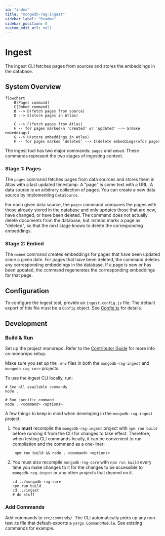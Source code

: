 ```yaml
---
id: "index"
title: "mongodb-rag-ingest"
sidebar_label: "Readme"
sidebar_position: 0
custom_edit_url: null
---
```


# Ingest

The ingest CLI fetches pages from sources and stores the embeddings in the
database.

## System Overview

```mermaid
flowchart
    B[Pages command]
    C[Embed command]
    B --> D(fetch pages from source)
    D --> E(store pages in Atlas)

    C --> F(fetch pages from Atlas)
    F -- for pages marked\n 'created' or 'updated' --> G(make embeddings)
    G --> H(store embeddings in Atlas)
    F -- for pages marked 'deleted' --> I(delete embeddings\nfor page)
```

The ingest tool has two major commands: `pages` and `embed`. These commands
represent the two stages of ingesting content.

### Stage 1: Pages

The `pages` command fetches pages from data sources and stores them in Atlas
with a last updated timestamp. A "page" is some text with a URL. A data source
is an arbitrary collection of pages. You can create a new data source by
implementing `DataSource`.

For each given data source, the `pages` command compares the pages with those
already stored in the database and only updates those that are new, have
changed, or have been deleted. The command does not actually delete documents
from the database, but instead marks a page as "deleted", so that the next stage
knows to delete the corresponding embeddings.

### Stage 2: Embed

The `embed` command creates embeddings for pages that have been updated since a
given date. For pages that have been deleted, the command deletes any
corresponding embeddings in the database. If a page is new or has been updated,
the command regenerates the corresponding embeddings for that page.

## Configuration

To configure the ingest tool, provide an `ingest.config.js` file. The default
export of this file must be a `Config` object. See [Config.ts](./src/Config.ts)
for details.

## Development

### Build & Run

Set up the project monorepo. Refer to the [Contributor Guide](../CONTRIBUTING.md)
for more info on monorepo setup.

Make sure you set up the `.env` files in both the `mongodb-rag-ingest` and `mongodb-rag-core` projects.

To use the ingest CLI locally, run:

```shell
# See all available commands
node .

# Run specific command
node . <command> <options>
```

A few things to keep in mind when developing in the `mongodb-rag-ingest` project:

1. You **must** recompile the `mongodb-rag-ingest` project with `npm run build` before running it
   from the CLI for changes to take effect. Therefore, when testing CLI commands locally,
   it can be convenient to run compilation and the command as a one-liner:

   ```shell
    npm run build && node . <command> <options>
   ```

2. You must also recompile `mongodb-rag-core` with `npm run build` every time you make
   changes to it for the changes to be accessible to `mongodb-rag-ingest` or any other projects that
   depend on it.

   ```shell
   cd ../mongodb-rag-core
   npm run build
   cd ../ingest
   # do stuff
   ```

### Add Commands

Add commands to `src/commands/`. The CLI automatically picks up any non-test .ts
file that default-exports a `yargs.CommandModule`. See existing commands for
example.
